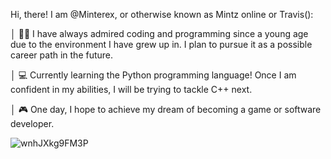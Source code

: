 Hi, there! I am @Minterex, or otherwise known as Mintz online or Travis():

  │ 👨‍💻 I have always admired coding and programming since a young age due to the environment I have grew up in. I plan to pursue it as a possible career path in the future.

  │ 💻 Currently learning the Python programming language! Once I am confident in my abilities, I will be trying to tackle C++ next.

  │ 🎮 One day, I hope to achieve my dream of becoming a game or software developer.

![wnhJXkg9FM3P](https://user-images.githubusercontent.com/66548386/209445556-e737e32c-040f-4b7e-af5a-ffbac97db78b.gif)

<!---
Minterex/Minterex is a ✨ special ✨ repository because its `README.md` (this file) appears on your GitHub profile.
You can click the Preview link to take a look at your changes.
--->
